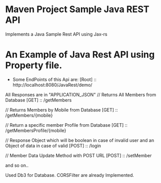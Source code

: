 # Maven Project Sample Java REST API
Implements a Java Sample Rest API using Jax-rs

# An Example of Java Rest API using Property file.

* Some EndPoints of this Api are:
[Root] :: http://localhost:8080/JavaRest/demo/

All Responses are in "APPLICATION_JSON"
// Returns All Members from Database
[GET] :: /getMembers

// Returns Members by Mobile from Database
[GET] :: /getMembers/{mobile}

// Return a specific member Profile from Database
[GET] :: /getMembersProfile/{mobile}

// Response Object which will be boolean in case of invalid user and an Object of data in case of valid
[POST] :: /login

// Member Data Update Method with POST URL
[POST] :: /setMember

and so on..

Used Db3 for Database. CORSFilter are already Implemented.
